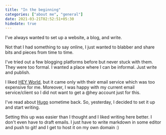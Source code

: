 ```yaml
---
title: "In the beginning"
categories: ["about me", "general"]
date: 2021-03-21T02:52:51+05:30
hidedate: true
---
```


I've always wanted to set up a website, a blog, and write.

Not that I had something to say online, I just wanted to blabber and share bits and pieces from time to time.

I've tried out a few blogging platforms before but never stuck with them. They were too formal. I wanted a place where I can be informal. Just write and publish.

I liked [HEY World](https://hey.com/world/), but it came only with their email service which was too expensive for me. Moreover, I was happy with my current email service/client so I did not want to get a @hey account just for this.

I've read about [Hugo](https://gohugo.io/) sometime back. So, yesterday, I decided to set it up and start writing.

Setting this up was easier than I thought and I liked writing here better. I don't even have to draft emails. I just have to write markdown in some editor and push to git! and I get to host it on my own domain :)

